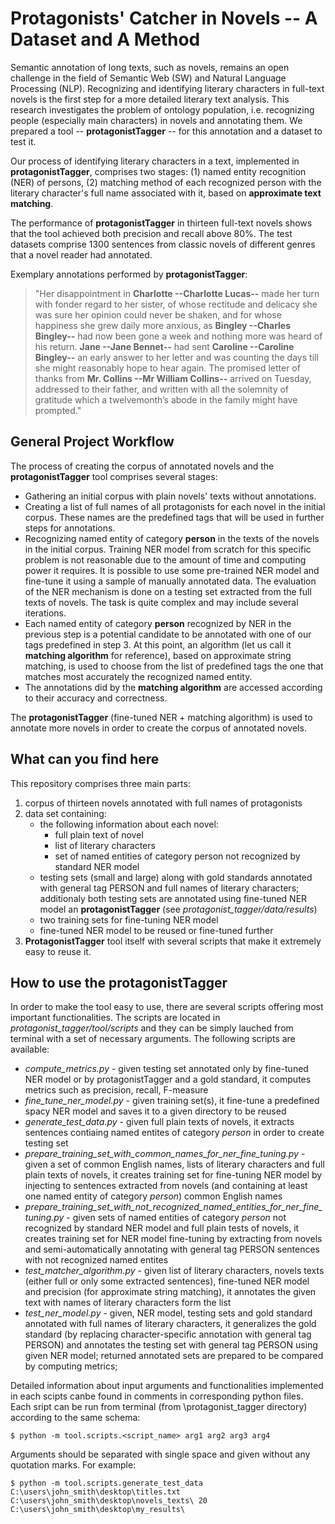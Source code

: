 # Protagonists' Catcher in Novels -- A Dataset and A Method
Semantic annotation of long texts, such as novels, remains an open challenge in the field of Semantic Web (SW) and Natural Language Processing (NLP). Recognizing and identifying literary characters in full-text novels is the first step for a more detailed literary text analysis. This research investigates the problem of ontology population, i.e. recognizing people (especially main characters) in novels and annotating them. We prepared a tool -- **protagonistTagger** -- for this annotation and a dataset to test it. 

Our process of identifying literary characters in a text, implemented in **protagonistTagger**, comprises two stages: (1) named entity recognition (NER) of persons, (2) matching method of each recognized person with the literary character's full name associated with it, based on **approximate text matching**. 

The performance of **protagonistTagger** in thirteen full-text novels shows that the tool achieved both precision and recall above 80\%. The test datasets comprise 1300 sentences from classic novels of different genres that a novel reader had annotated. 

Exemplary annotations performed by **protagonistTagger**:
>"Her disappointment in **Charlotte --Charlotte Lucas--** made her turn with fonder regard to her sister, of whose rectitude and delicacy she was sure her opinion could never be shaken, and for whose happiness she grew daily more anxious, as **Bingley --Charles Bingley--** had now been gone a week and nothing more was heard of his return. **Jane --Jane Bennet--** had sent **Caroline --Caroline Bingley--** an early answer to her letter and was counting the days till she might reasonably hope to hear again. The promised letter of thanks from **Mr. Collins --Mr William Collins--** arrived on Tuesday, addressed to their father, and written with all the solemnity of gratitude which a twelvemonth’s abode in the family might have prompted."  

## General Project Workflow
The process of creating the corpus of annotated novels and the **protagonistTagger** tool comprises several stages:
- Gathering an initial corpus with plain novels' texts without annotations. 
- Creating a list of full names of all protagonists for each novel in the initial corpus. These names are the predefined tags that will be used in further steps for annotations.
- Recognizing named entity of category **person** in the texts of the novels in the initial corpus. Training NER model from scratch for this specific problem is not reasonable due to the amount of time and computing power it requires. It is possible to use some pre-trained NER model and fine-tune it using a sample of manually annotated data. The evaluation of the NER mechanism is done on a testing set extracted from the full texts of novels. The task is quite complex and may include several iterations.
- Each named entity of category **person**  recognized by NER in the previous step is a potential candidate to be annotated with one of our tags predefined in step 3. At this point, an algorithm (let us call it **matching algorithm** for reference), based on approximate string matching, is used to choose from the list of predefined tags the one that matches most accurately the recognized named entity. 
- The annotations did by the **matching algorithm** are accessed according to their accuracy and correctness.

The **protagonistTagger** (fine-tuned NER + matching algorithm) is used to annotate more novels in order to create the corpus of annotated novels. 

## What can you find here
This repository comprises three main parts:
1.  corpus of thirteen novels annotated with full names of protagonists 
2. data set containing: 
    + the following  information about each novel:
		+ full plain text of novel
		+ list of literary characters
		+ set of named entities of category person not recognized by standard NER model
	+ testing sets (small and large) along with gold standards annotated with general tag PERSON and full names of literary characters; additionaly both testing sets are annotated using fine-tuned NER model an **protagonistTagger** (see *protagonist_tagger/data/results*)
	+ two training sets for fine-tuning NER model
	+ fine-tuned NER model to be reused or fine-tuned further
3. **ProtagonistTagger** tool itself with several scripts that make it extremely easy to reuse it.

## How to use the protagonistTagger
In order to make the tool easy to use, there are several scripts offering most important functionalities. The scripts are located in *protagonist_tagger/tool/scripts* and they can be simply lauched from terminal with a set of necessary arguments. The following scripts are available:
+ *compute_metrics.py*  - given testing set annotated only by fine-tuned NER model or by protagonistTagger and a gold standard, it computes metrics such as precision, recall, F-measure
+ *fine_tune_ner_model.py* - given training set(s), it fine-tune a predefined spacy NER model and saves it to a given directory to be reused
+ *generate_test_data.py* - given full plain texts of novels, it extracts sentences contiaing named entites of category *person*  in order to create testing set
+ *prepare_training_set_with_common_names_for_ner_fine_tuning.py* - given a set of common English names, lists of literary characters and full plain texts of novels, it creates training set for fine-tuning NER model by injecting to sentences extracted from novels (and containing at least one named entity of category *person*) common English names
+ *prepare_training_set_with_not_recognized_named_entities_for_ner_fine_tuning.py* - given sets of named entities of category *person* not recognized by standard NER model and full plain tests of novels, it creates training set for NER model fine-tuning by extracting from novels and semi-automatically annotating with general tag PERSON sentences with not recognized named entites
+ *test_matcher_algorithm.py* - given list of literary characters, novels texts (either full or only some extracted sentences), fine-tuned NER model and precision (for approximate string matching), it annotates the given text with names of literary characters form the list
+ *test_ner_model.py* - given, NER model, testing sets and gold standard annotated with full names of literary characters, it generalizes the gold standard (by replacing character-specific annotation with general tag PERSON) and annotates the testing set with general tag PERSON using given NER model; returned annotated sets are prepared to be compared by computing metrics; 


Detailed information about input arguments and functionalities implemented in each scipts canbe found in comments in corresponding python files. Each sript can be run from terminal (from \protagonist_tagger directory) according to the same schema:

`$ python -m tool.scripts.<script_name> arg1 arg2 arg3 arg4`

Arguments should be separated with single space and given without any quotation marks. For example:

`$ python -m tool.scripts.generate_test_data C:\users\john_smith\desktop\titles.txt  C:\users\john_smith\desktop\novels_texts\ 20  C:\users\john_smith\desktop\my_results\`
